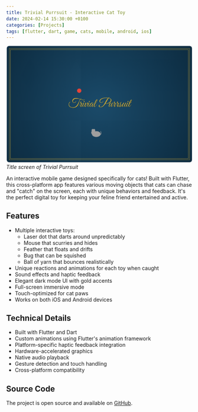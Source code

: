 ```yaml
---
title: Trivial Purrsuit - Interactive Cat Toy
date: 2024-02-14 15:30:00 +0100
categories: [Projects]
tags: [flutter, dart, game, cats, mobile, android, ios]
---
```


![Trivial Purrsuit Screenshot](/assets/img/projects/trivialpurrsuit.png)
_Title screen of Trivial Purrsuit_

An interactive mobile game designed specifically for cats! Built with Flutter, this cross-platform app features various moving objects that cats can chase and "catch" on the screen, each with unique behaviors and feedback. It's the perfect digital toy for keeping your feline friend entertained and active.

## Features

- Multiple interactive toys:
  - Laser dot that darts around unpredictably
  - Mouse that scurries and hides
  - Feather that floats and drifts
  - Bug that can be squished
  - Ball of yarn that bounces realistically
- Unique reactions and animations for each toy when caught
- Sound effects and haptic feedback
- Elegant dark mode UI with gold accents
- Full-screen immersive mode
- Touch-optimized for cat paws
- Works on both iOS and Android devices

## Technical Details

- Built with Flutter and Dart
- Custom animations using Flutter's animation framework
- Platform-specific haptic feedback integration
- Hardware-accelerated graphics
- Native audio playback
- Gesture detection and touch handling
- Cross-platform compatibility

## Source Code

The project is open source and available on [GitHub](https://github.com/cyanidesayonara/trivialpurrsuit).
